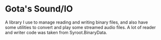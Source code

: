 # Gota's Sound/IO
A library I use to manage reading and writing binary files, and also have some utilities to convert and play some streamed audio files. A lot of reader and writer code was taken from Syroot.BinaryData.